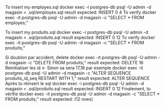 To insert my employes.sql
docker exec -i postgres-db psql -U admin -d magasin < .sql/employes.sql
result expected: INSERT 0 4
To verify
docker exec -it postgres-db psql -U admin -d magasin -c "SELECT * FROM employes;"

To insert my produits.sql
docker exec -i postgres-db psql -U admin -d magasin < .sql/produits.sql
result expected: INSERT 0 12
To verify
docker exec -it postgres-db psql -U admin -d magasin -c "SELECT * FROM produits;"

Si doublon par accident, delete
docker exec -it postgres-db psql -U admin -d magasin -c "DELETE FROM produits;"
result expected: DELETE 16
Reinitialiser les id <- Sinon sa sera 17,18 par exemple
docker exec -it postgres-db psql -U admin -d magasin -c "ALTER SEQUENCE produits_id_seq RESTART WITH 1;"
result expected: ALTER SEQUENCE
Après tu réinsert le sql
docker exec -i postgres-db psql -U admin -d magasin < .sql/produits.sql
result expected: INSERT 0 12
Finalement, tu vérifie
docker exec -it postgres-db psql -U admin -d magasin -c "SELECT * FROM produits;"
result expected: (12 rows)



